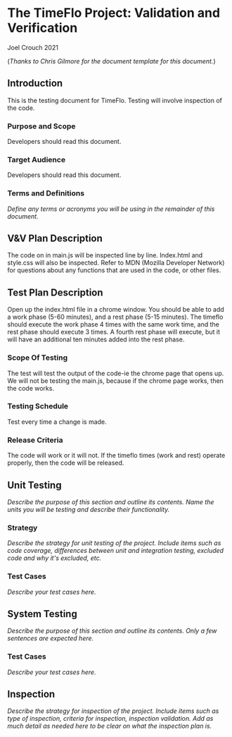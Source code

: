 # The TimeFlo Project: Validation and Verification
Joel Crouch 2021

(*Thanks to Chris Gilmore for the document template for this
document.*)

## Introduction

This is the testing document for TimeFlo.  Testing will involve inspection of the code.

### Purpose and Scope

Developers should read this document.

### Target Audience

Developers should read this document.

### Terms and Definitions

*Define any terms or acronyms you will be using in the remainder of this
document.*

## V&amp;V Plan Description

The code on in main.js will be inspected line by line.  Index.html and style.css will also be inspected.  Refer to MDN
(Mozilla Developer Network) for questions about any functions that are used in the code, or other files. 
## Test Plan Description

Open up the index.html file in a chrome window.  You should be able to add a work phase (5-60 minutes), and a rest phase (5-15 minutes).  The timeflo should execute the work phase 4 times with the same work time, and the rest phase should execute 3 times.  A fourth rest phase will execute, but it will have an additional ten minutes added into the rest phase.

### Scope Of Testing
The test will test the output of the code-ie the chrome page that opens up.  We will not be testing the main.js,
because if the chrome page works, then the code works.


### Testing Schedule

Test every time a change is made.
### Release Criteria

The code will work or it will not.  If the timeflo times (work and rest) operate properly, then the code will be released.


## Unit Testing

*Describe the purpose of this section and outline its contents. Name the
units you will be testing and describe their functionality.*

### Strategy

*Describe the strategy for unit testing of the project. Include items
such as code coverage, differences between unit and integration testing,
excluded code and why it's excluded, etc.*

### Test Cases

*Describe your test cases here.*

## System Testing

*Describe the purpose of this section and outline its contents. Only a
few sentences are expected here.*

### Test Cases

*Describe your test cases here.*

## Inspection

*Describe the strategy for inspection of the
project. Include items such as type of inspection, criteria
for inspection, inspection validation. Add as much detail as
needed here to be clear on what the inspection plan is.*
